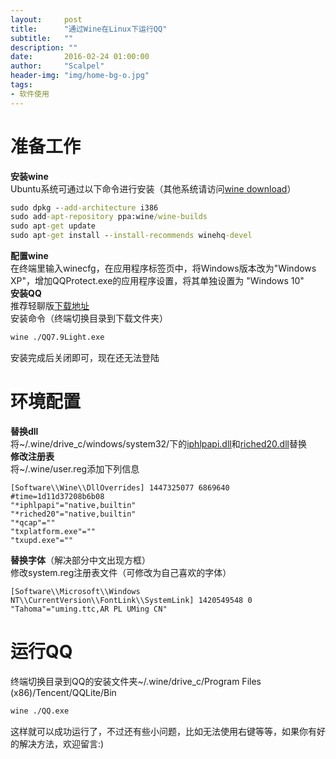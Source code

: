 ```yaml
---
layout:     post
title:      "通过Wine在Linux下运行QQ"
subtitle:   ""
description: ""
date:       2016-02-24 01:00:00
author:     "Scalpel"
header-img: "img/home-bg-o.jpg"
tags:
- 软件使用
---
```

准备工作
===
**安装wine**  
Ubuntu系统可通过以下命令进行安装（其他系统请访问[wine download](https://www.winehq.org/download)）  

```bat
sudo dpkg --add-architecture i386
sudo add-apt-repository ppa:wine/wine-builds
sudo apt-get update
sudo apt-get install --install-recommends winehq-devel
```
**配置wine**  
在终端里输入winecfg，在应用程序标签页中，将Windows版本改为"Windows XP"，增加QQProtect.exe的应用程序设置，将其单独设置为 "Windows 10"  
**安装QQ**  
推荐轻聊版[下载地址](http://im.qq.com/lightqq)  
安装命令（终端切换目录到下载文件夹）  

```sh
wine ./QQ7.9Light.exe
```
安装完成后关闭即可，现在还无法登陆  

环境配置
===
**替换dll**  
将~/.wine/drive_c/windows/system32/下的[iphlpapi.dll](http://www.startos.com/plus/dll.php?os=Windows_2008+32%E4%BD%8D&dll=iphlpapi.dll&ac=down)和[riched20.dll](http://www.startos.com/plus/dll.php?os=Windows_7+32%E4%BD%8D&dll=riched20.dll&ac=down)替换  
**修改注册表**  
将~/.wine/user.reg添加下列信息  

```
[Software\\Wine\\DllOverrides] 1447325077 6869640
#time=1d11d37208b6b08
"*iphlpapi"="native,builtin"
"*riched20"="native,builtin"
"*qcap"=""
"txplatform.exe"=""
"txupd.exe"=""
```
**替换字体**（解决部分中文出现方框）  
修改system.reg注册表文件（可修改为自己喜欢的字体）  

```
[Software\\Microsoft\\Windows NT\\CurrentVersion\\FontLink\\SystemLink] 1420549548 0
"Tahoma"="uming.ttc,AR PL UMing CN"
```

运行QQ
==
终端切换目录到QQ的安装文件夹~/.wine/drive_c/Program Files (x86)/Tencent/QQLite/Bin  

```sh
wine ./QQ.exe
```
这样就可以成功运行了，不过还有些小问题，比如无法使用右键等等，如果你有好的解决方法，欢迎留言:)
